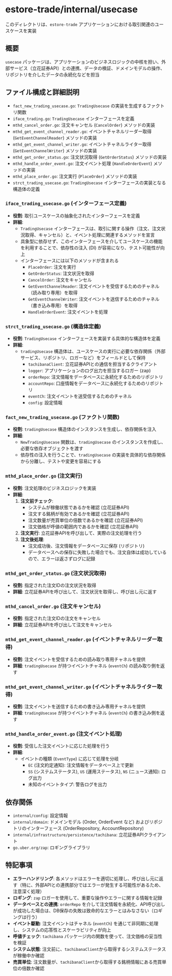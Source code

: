 # estore-trade/internal/usecase

このディレクトリは、`estore-trade` アプリケーションにおける取引関連のユースケースを実装

## 概要

`usecase` パッケージは、アプリケーションのビジネスロジックの中核を担い、外部サービス（立花証券API）との連携、データの検証、ドメインモデルの操作、リポジトリを介したデータの永続化などを担当

## ファイル構成と詳細説明

-   `fact_new_trading_usecase.go`: `TradingUsecase` の実装を生成するファクトリ関数
-   `iface_trading.go`: `TradingUsecase` インターフェースを定義
-   `mthd_cancel_order.go`:  注文キャンセル (`CancelOrder`) メソッドの実装
-   `mthd_get_event_channel_reader.go`: イベントチャネルリーダー取得 (`GetEventChannelReader`) メソッドの実装
-   `mthd_get_event_channel_writer.go`: イベントチャネルライター取得 (`GetEventChannelWriter`) メソッドの実装
-   `mthd_get_order_status.go`: 注文状況取得 (`GetOrderStatus`) メソッドの実装
-   `mthd_handle_order_event.go`: 注文イベント処理 (`HandleOrderEvent`) メソッドの実装
-   `mthd_place_order.go`: 注文実行 (`PlaceOrder`) メソッドの実装
-   `strct_trading_usecase.go`: `TradingUsecase` インターフェースの実装となる構造体の定義

### `iface_trading_usecase.go` (インターフェース定義)

-   **役割**: 取引ユースケースの抽象化されたインターフェースを定義
-   **詳細**:
    -   `TradingUsecase` インターフェースは、取引に関する操作（注文、注文状況取得、キャンセル）と、イベント処理に関連するメソッドを宣言
    -   具象型に依存せず、このインターフェースを介してユースケースの機能を利用することで、依存性の注入 (DI) が容易になり、テスト可能性が向上
    -   インターフェースには以下のメソッドが含まれる
        -   `PlaceOrder`: 注文を実行
        -   `GetOrderStatus`: 注文状況を取得
        -   `CancelOrder`: 注文をキャンセル
        -   `GetEventChannelReader`: 注文イベントを受信するためのチャネル（読み取り専用）を取得
        -   `GetEventChannelWriter`: 注文イベントを送信するためのチャネル（書き込み専用）を取得
        -   `HandleOrderEvent`: 注文イベントを処理

### `strct_trading_usecase.go` (構造体定義)

-   **役割**: `TradingUsecase` インターフェースを実装する具体的な構造体を定義
-   **詳細**:
    -   `tradingUsecase` 構造体は、ユースケースの実行に必要な依存関係（外部サービス、リポジトリ、ロガーなど）をフィールドとして保持
        -   `tachibanaClient`: 立花証券APIとの通信を担当するクライアント
        -   `logger`: アプリケーションのログ出力を担当するロガー (zap)
        -   `orderRepo`: 注文情報をデータベースに永続化するためのリポジトリ
        -   `accountRepo`: 口座情報をデータベースに永続化するためのリポジトリ
        -   `eventCh`: 注文イベントを送受信するためのチャネル
        -    `config`: 設定情報

### `fact_new_trading_usecase.go` (ファクトリ関数)

- **役割**: `tradingUsecase` 構造体のインスタンスを生成し、依存関係を注入
-   **詳細**:
    -   `NewTradingUsecase` 関数は、`tradingUsecase` のインスタンスを作成し、必要な依存オブジェクトを渡す
    -   依存性の注入を行うことで、`tradingUsecase` の実装を具体的な依存関係から分離し、テストや変更を容易にする

### `mthd_place_order.go` (注文実行)

-   **役割**: 注文処理のビジネスロジックを実装
-   **詳細**:
    1.  **注文前チェック**:
        -   システムが稼働状態であるかを確認 (立花証券API)
        -   注文する銘柄が有効であるかを確認 (立花証券API)
        -   注文数量が売買単位の倍数であるかを確認 (立花証券API)
        -   注文価格が呼値の範囲内であるかを確認 (立花証券API)
    2.  **注文実行**: 立花証券APIを呼び出して、実際の注文処理を行う
    3.  **注文後処理**:
        -   注文成功後、注文情報をデータベースに保存 (リポジトリ)
        -   データベースへの保存に失敗した場合でも、注文自体は成功しているので、エラーは返さずログに記録

### `mthd_get_order_status.go` (注文状況取得)

- **役割**: 指定された注文IDの注文状況を取得
- **詳細**: 立花証券APIを呼び出して、注文状況を取得し、呼び出し元に返す

### `mthd_cancel_order.go` (注文キャンセル)

-   **役割**: 指定された注文IDの注文をキャンセル
-   **詳細**: 立花証券APIを呼び出して注文をキャンセル

### `mthd_get_event_channel_reader.go` (イベントチャネルリーダー取得)

-   **役割**: 注文イベントを受信するための読み取り専用チャネルを提供
-   **詳細**: `tradingUsecase` が持つイベントチャネル (`eventCh`) の読み取り側を返す

### `mthd_get_event_channel_writer.go` (イベントチャネルライター取得)

-   **役割**: 注文イベントを送信するための書き込み専用チャネルを提供
-   **詳細**: `tradingUsecase` が持つイベントチャネル (`eventCh`) の書き込み側を返す

### `mthd_handle_order_event.go` (注文イベント処理)

-   **役割**: 受信した注文イベントに応じた処理を行う
-   **詳細**:
    -   イベントの種類 (`EventType`) に応じて処理を分岐
        -   `EC` (注文約定通知): 注文情報をデータベース上で更新
        -   `SS` (システムステータス), `US` (運用ステータス), `NS` (ニュース通知): ログ出力
        -   未知のイベントタイプ: 警告ログを出力

## 依存関係

-   `internal/config`: 設定情報
-   `internal/domain`: ドメインモデル (Order, OrderEvent など) およびリポジトリのインターフェース (OrderRepository, AccountRepository)
-   `internal/infrastructure/persistence/tachibana`: 立花証券APIクライアント
-   `go.uber.org/zap`: ロギングライブラリ

## 特記事項

-   **エラーハンドリング**: 各メソッドはエラーを適切に処理し、呼び出し元に返す（特に、外部APIとの連携部分ではエラーが発生する可能性があるため、注意深く処理）
-   **ロギング**: `zap` ロガーを使用して、重要な操作やエラーに関する情報を記録
-   **データベースとの連携**: `orderRepo` を介して注文情報を永続化、API呼び出しが成功した場合は、DB保存の失敗は致命的なエラーとはみなさない（ロギングは行う）
-   **イベント駆動**: 注文イベントはチャネル (`eventCh`) を通じて非同期に処理し、システムの応答性とスケーラビリティが向上
-   **呼値チェック**: `tachibana` パッケージ内の関数を使って、注文価格の妥当性を検証
-   **システム状態**: 注文前に、`tachibanaClient`から取得するシステムステータスが稼働中か確認
-   **売買単位**: 注文数量が、`tachibanaClient`から取得する銘柄情報にある売買単位の倍数か確認